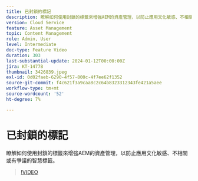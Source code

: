 ```yaml
---
title: 已封鎖的標記
description: 瞭解如何使用封鎖的標籤來增強AEM的資產管理，以防止應用文化敏感、不相關或有爭議的智慧標籤。
version: Cloud Service
feature: Asset Management
topic: Content Management
role: Admin, User
level: Intermediate
doc-type: Feature Video
duration: 303
last-substantial-update: 2024-01-12T00:00:00Z
jira: KT-14778
thumbnail: 3426839.jpeg
exl-id: 0d02faeb-6290-4f57-800c-4f7ee62f1352
source-git-commit: f4c621f3a9caa8c2c64b8323312343fe421a5aee
workflow-type: tm+mt
source-wordcount: '52'
ht-degree: 7%

---
```


# 已封鎖的標記

瞭解如何使用封鎖的標籤來增強AEM的資產管理，以防止應用文化敏感、不相關或有爭議的智慧標籤。

>[!VIDEO](https://video.tv.adobe.com/v/3426839/?learn=on)
